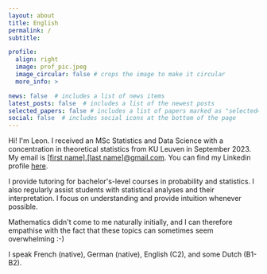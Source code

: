 ```yaml
---
layout: about
title: English
permalink: /
subtitle:

profile:
  align: right
  image: prof_pic.jpeg
  image_circular: false # crops the image to make it circular
  more_info: >

news: false  # includes a list of news items
latest_posts: false  # includes a list of the newest posts
selected_papers: false # includes a list of papers marked as "selected={true}"
social: false  # includes social icons at the bottom of the page
---
```


Hi! I'm Leon. I received an MSc Statistics and Data Science with a concentration in theoretical statistics from KU Leuven in September 2023. My email is <a href='#'>[first name].[last name]@gmail.com</a>. You can find my Linkedin profile [here](https://linkedin.com/in/leonrofagha/). 

I provide tutoring for bachelor's-level courses in probability and statistics. I also regularly assist students with statistical analyses and their interpretation. I focus on understanding and provide intuition whenever possible. 

Mathematics didn't come to me naturally initially, and I can therefore empathise with the fact that these topics can sometimes seem overwhelming :-)

I speak French (native), German (native), English (C2), and some Dutch (B1-B2).